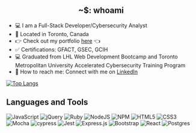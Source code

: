 
<h2 align="center"> ~$: whoami </h2>

* 💻 I am a Full-Stack Developer/Cybersecurity Analyst
* 🍁 Located in Toronto, Canada 
* 👉 Check out my portfolio [here](https://personal-portfolio-one.vercel.app/) 👈    
* ✅ Certifications: GFACT, GSEC, GCIH  
* 💻 Graduated from LHL Web Development Bootcamp and Toronto Metropolitan University Accelerated Cybersecurity Training Program 
* 📲 How to reach me: Connect with me on [LinkedIn](https://www.linkedin.com/in/desireemendes/)  



<!---
desireemendes/desireemendes is a ✨ special ✨ repository because its `README.md` (this file) appears on your GitHub profile.
You can click the Preview link to take a look at your changes.
--->
[![Top Langs](https://github-readme-stats.vercel.app/api/top-langs/?username=desireemendes&layout=compact)](https://github.com/desireemendes/github-readme-stats)

<!-- [![Desiree's GitHub stats](https://github-readme-stats.vercel.app/api?username=desireemendes)](https://github.com/desireemendes/github-readme-stats) -->

## Languages and Tools

![JavaScript](https://img.shields.io/badge/javascript-%23323330.svg?style=for-the-badge&logo=javascript&logoColor=%23F7DF1E)
![jQuery](https://img.shields.io/badge/jquery-%230769AD.svg?style=for-the-badge&logo=jquery&logoColor=white)
![Ruby](https://img.shields.io/badge/ruby-%23CC342D.svg?style=for-the-badge&logo=ruby&logoColor=white)
![NodeJS](https://img.shields.io/badge/node.js-6DA55F?style=for-the-badge&logo=node.js&logoColor=white)
![NPM](https://img.shields.io/badge/NPM-%23000000.svg?style=for-the-badge&logo=npm&logoColor=white)
![HTML5](https://img.shields.io/badge/html5-%23E34F26.svg?style=for-the-badge&logo=html5&logoColor=white)
![CSS3](https://img.shields.io/badge/css3-%231572B6.svg?style=for-the-badge&logo=css3&logoColor=white)
![Mocha](https://img.shields.io/badge/-mocha-%238D6748?style=for-the-badge&logo=mocha&logoColor=white)
![cypress](https://img.shields.io/badge/-cypress-%23E5E5E5?style=for-the-badge&logo=cypress&logoColor=058a5e)
![Jest](https://img.shields.io/badge/-jest-%23C21325?style=for-the-badge&logo=jest&logoColor=white)
![Express.js](https://img.shields.io/badge/express.js-%23404d59.svg?style=for-the-badge&logo=express&logoColor=%2361DAFB)
![Bootstrap](https://img.shields.io/badge/bootstrap-%23563D7C.svg?style=for-the-badge&logo=bootstrap&logoColor=white)
![React](https://img.shields.io/badge/react-%2320232a.svg?style=for-the-badge&logo=react&logoColor=%2361DAFB)
![Postgres](https://img.shields.io/badge/postgres-%23316192.svg?style=for-the-badge&logo=postgresql&logoColor=white)

